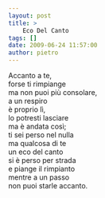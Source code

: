 ```yaml
---
layout: post
title: >
    Eco Del Canto
tags: []
date: 2009-06-24 11:57:00
author: pietro
---
```

Accanto a te,<br/>forse ti rimpiange<br/>ma non puoi più consolare,<br/>a un respiro<br/>è proprio lì,<br/>lo potresti lasciare<br/>ma è andata così;<br/>ti sei perso nel nulla<br/>ma qualcosa di te<br/>un eco del canto<br/>si è perso per strada<br/>e piange il rimpianto<br/>mentre a un passo<br/>non puoi starle accanto.
